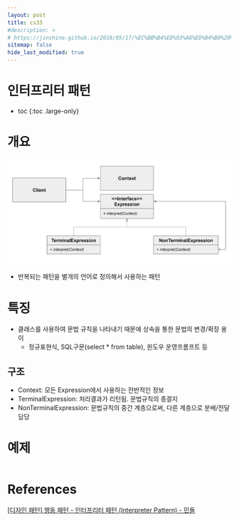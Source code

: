 ```yaml
---
layout: post
title: cs33
#description: >
# https://jinshine.github.io/2018/05/17/%EC%BB%B4%ED%93%A8%ED%84%B0%20%EA%B8%B0%EC%B4%88/%EB%A9%94%EB%AA%A8%EB%A6%AC%EA%B5%AC%EC%A1%B0/
sitemap: false
hide_last_modified: true
---
```

# 인터프리터 패턴

* toc
{:toc .large-only}

# 개요

![](/assets/img/cs/interpreter.png)

- 반복되는 패턴을 별개의 언어로 정의해서 사용하는 패턴

# 특징

- 클래스를 사용하여 문법 규칙을 나타내기 때문에 상속을 통한 문법의 변경/확장 용이
  - 정규표현식, SQL구문(select * from table), 윈도우 운영프롬프트 등

## 구조

- Context: 모든 Expression에서 사용하는 전반적인 정보
- TerminalExpression: 처리결과가 리턴됨. 문법규칙의 종결지
- NonTerminalExpression: 문법규칙의 중간 계층으로써, 다른 계층으로 분배/전달 담당

# 예제

```JAVA

```

# References

[[디자인 패턴] 행동 패턴 - 인터프리터 패턴 (Interpreter Pattern) - 민돌](https://thalals.tistory.com/422)